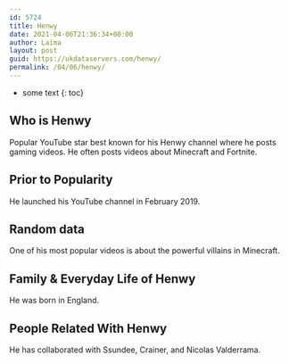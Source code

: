 ```yaml
---
id: 5724
title: Henwy
date: 2021-04-06T21:36:34+00:00
author: Laima
layout: post
guid: https://ukdataservers.com/henwy/
permalink: /04/06/henwy/
---
```


* some text
{: toc}


## Who is Henwy
                  
                  
                  
Popular YouTube star best known for his Henwy channel where he posts gaming videos. He often posts videos about Minecraft and Fortnite. 
                  
              
            
              
            
                
                
                
## Prior to Popularity
                  
                  
                  
He launched his YouTube channel in February 2019. 
                  
              
            
              
            
                
                
                
## Random data
                  
                  
                  
One of his most popular videos is about the powerful villains in Minecraft. 
                  
              
            
              
            
                
                
                
## Family & Everyday Life of Henwy
                  
                  
                  
He was born in England. 
                  
              
            
              
            
                
                
                
## People Related With Henwy
                  
                  
                  
He has collaborated with Ssundee, Crainer, and Nicolas Valderrama.
                  
              
            
              
            
                
              
            
              
              
            
            
              
            
          
          
          